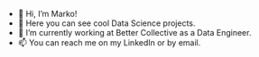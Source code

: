 - 👋 Hi, I’m Marko!
- 👀 Here you can see cool Data Science projects.
- 🌱 I’m currently working at Better Collective as a Data Engineer.
- 📫 You can reach me on my LinkedIn or by email.

<!---
marrcco/marrcco is a ✨ special ✨ repository because its `README.md` (this file) appears on your GitHub profile.
You can click the Preview link to take a look at your changes.
--->
